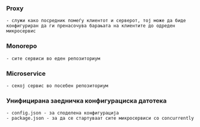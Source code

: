 ### Proxy

    - служи како посредник помеѓу клиентот и серверот, тој може да биде конфигуриран да ги пренасочува барањата на клиентите до одреден микросервис

### Monorepo

    - сите сервиси во еден репозиториум

### Microservice

    - секој сервис во посебен репозиториум

### Унифицирана заедничка конфигурациска датотека

    - config.json - за споделена конфигурација
    - package.json - за да се стартуваат сите микросервиси со concurrently
